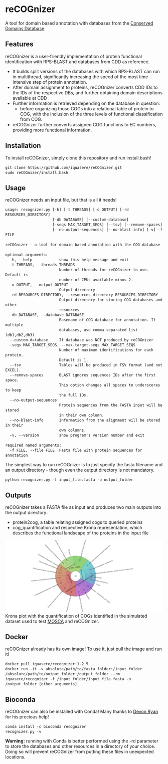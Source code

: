 # reCOGnizer

A tool for domain based annotation with databases from the [Conserved Domains Database](https://www.ncbi.nlm.nih.gov/Structure/cdd/cdd.shtml).

## Features

reCOGnizer is a user-friendly implementation of protein functional identification with RPS-BLAST and databases from CDD as reference. 
* It builds split versions of the databases with which RPS-BLAST can run in multithread, significantly increasing the speed of the most time intensive step of protein annotation. 
* After domain assignment to proteins, reCOGnizer converts CDD IDs to the IDs of the respective DBs, and further obtaining domain descriptions available at CDD 
* Further information is retrieved depending on the database in question:
  * before organizing those COGs into a relational table of protein to COG, with the inclusion of the three levels of functional classification from COG. 
* reCOGnizer further converts assigned COG functions to EC numbers, providing more functional information.

## Installation

To install reCOGnizer, simply clone this repository and run install.bash!
```
git clone https://github.com/iquasere/reCOGnizer.git
sudo reCOGnizer/install.bash
```

## Usage

reCOGnizer needs an input file, but that is all it needs!
```
usage: recognizer.py [-h] [-t THREADS] [-o OUTPUT] [-rd RESOURCES_DIRECTORY]
                     [-db DATABASE] [--custom-database]
                     [-seqs MAX_TARGET_SEQS] [--tsv] [--remove-spaces]
                     [--no-output-sequences] [--no-blast-info] [-v] -f FILE

reCOGnizer - a tool for domain based annotation with the COG database

optional arguments:
  -h, --help            show this help message and exit
  -t THREADS, --threads THREADS
                        Number of threads for reCOGnizer to use. Default is
                        number of CPUs available minus 2.
  -o OUTPUT, --output OUTPUT
                        Output directory
  -rd RESOURCES_DIRECTORY, --resources-directory RESOURCES_DIRECTORY
                        Output directory for storing COG databases and other
                        resources
  -db DATABASE, --database DATABASE
                        Basename of COG database for annotation. If multiple
                        databases, use comma separated list (db1,db2,db3)
  --custom-database     If database was NOT produced by reCOGnizer
  -seqs MAX_TARGET_SEQS, --max-target-seqs MAX_TARGET_SEQS
                        Number of maximum identifications for each protein.
                        Default is 1.
  --tsv                 Tables will be produced in TSV format (and not EXCEL).
  --remove-spaces       BLAST ignores sequences IDs after the first space.
                        This option changes all spaces to underscores to keep
                        the full IDs.
  --no-output-sequences
                        Protein sequences from the FASTA input will be stored
                        in their own column.
  --no-blast-info       Information from the alignment will be stored in their
                        own columns.
  -v, --version         show program's version number and exit

required named arguments:
  -f FILE, --file FILE  Fasta file with protein sequences for annotation
```

The simplest way to run reCOGnizer is to just specify the fasta filename and an output directory - though even the output directory is not mandatory.
```
python recognizer.py -f input_file.fasta -o output_folder
```

## Outputs

reCOGnizer takes a FASTA file as input and produces two main outputs into the output directory:
* protein2cog, a table relating assigned cogs to queried proteins
* cog_quantification and respective Krona representation, which describes the functional landscape of the proteins in the input file

![ScreenShot](krona_plot.png)
Krona plot with the quantification of COGs identified in the simulated dataset used to test [MOSCA](github.com/iquasere/MOSCA) and reCOGnizer.

## Docker

reCOGnizer already has its own image! To use it, just pull the image and run it!
```
docker pull iquasere/recognizer:1.2.5
docker run -it -v absolute/path/to/fasta_folder:/input_folder /absolute/path/to/output_folder:/output_folder --rm iquasere/recognizer -f /input_folder/input_file.fasta -o /output_folder [other arguments]
```

## Bioconda

reCOGnizer can also be installed with Conda! Many thanks to [Devon Ryan](https://github.com/dpryan79) for his precious help!
```
conda install -c bioconda recognizer
recognizer.py -v
```
**Warning:** running with Conda is better performed using the -rd parameter to store the databases and other resources in a directory of your choice. Doing so will prevent reCOGnizer from putting these files in unexpected locations.